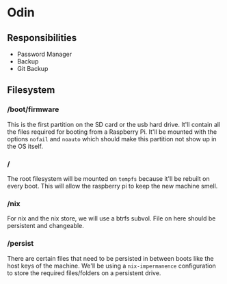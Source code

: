 # Odin

## Responsibilities

* Password Manager
* Backup
* Git Backup


## Filesystem

### /boot/firmware

This is the first partition on the SD card or the usb hard drive. It'll contain
all the files required for booting from a Raspberry Pi. It'll be mounted with
the options `nofail` and `noauto` which should make this partition not show up
in the OS itself.

### /

The root filesystem will be mounted on `tempfs` because it'll be rebuilt on
every boot. This will allow the raspberry pi to keep the new machine smell.

### /nix

For nix and the nix store, we will use a btrfs subvol. File on here should be
persistent and changeable.

### /persist

There are certain files that need to be persisted in between boots like the host
keys of the machine. We'll be using a `nix-impermanence` configuration to store
the required files/folders on a persistent drive.

